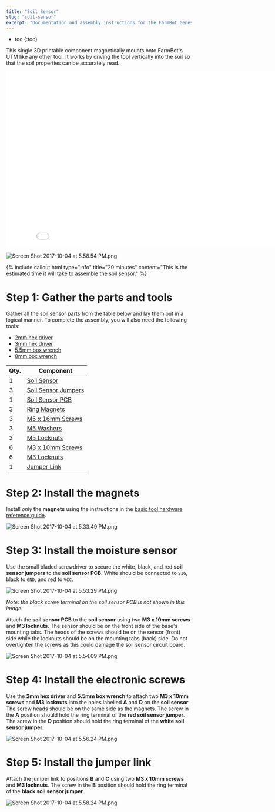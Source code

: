 ```yaml
---
title: "Soil Sensor"
slug: "soil-sensor"
excerpt: "Documentation and assembly instructions for the FarmBot Genesis soil sensor"
---
```


* toc
{:toc}

This single 3D printable component magnetically mounts onto FarmBot's UTM like any other tool. It works by driving the tool vertically into the soil so that the soil properties can be accurately read.

<iframe class="embedly-embed" src="//cdn.embedly.com/widgets/media.html?src=https%3A%2F%2Fwww.youtube.com%2Fembed%2Fp6CPnJoHf8E%3Ffeature%3Doembed&url=http%3A%2F%2Fwww.youtube.com%2Fwatch%3Fv%3Dp6CPnJoHf8E&image=https%3A%2F%2Fi.ytimg.com%2Fvi%2Fp6CPnJoHf8E%2Fhqdefault.jpg&key=02466f963b9b4bb8845a05b53d3235d7&type=text%2Fhtml&schema=youtube" width="854" height="480" scrolling="no" frameborder="0" allowfullscreen></iframe>



![Screen Shot 2017-10-04 at 5.58.54 PM.png](Screen_Shot_2017-10-04_at_5.58.54_PM.png)



{%
include callout.html
type="info"
title="20 minutes"
content="This is the estimated time it will take to assemble the soil sensor."
%}

# Step 1: Gather the parts and tools

Gather all the soil sensor parts from the table below and lay them out in a logical manner. To complete the assembly, you will also need the following tools:

* [2mm hex driver](../../Extras/bom/miscellaneous.md#2mm-hex-driver)
* [3mm hex driver](../../Extras/bom/miscellaneous.md#3mm-hex-driver)
* [5.5mm box wrench](../../Extras/bom/miscellaneous.md#5-5mm-box-wrench)
* [8mm box wrench](../../Extras/bom/miscellaneous.md#8mm-box-wrench)

|Qty.                          |Component                     |
|------------------------------|------------------------------|
|1                             |[Soil Sensor](../../Extras/bom/plastic-parts.md#soil-sensor)
|3                             |[Soil Sensor Jumpers](../../Extras/bom/electronics-and-wiring.md#soil-sensor-jumpers)
|1                             |[Soil Sensor PCB](../../Extras/bom/electronics-and-wiring.md#soil-sensor)
|3                             |[Ring Magnets](../../Extras/bom/miscellaneous.md#ring-magnets)
|3                             |[M5 x 16mm Screws](../../Extras/bom/fasteners-and-hardware.md#m5-x-16mm-screws)
|3                             |[M5 Washers](../../Extras/bom/fasteners-and-hardware.md#m5-washers)
|3                             |[M5 Locknuts](../../Extras/bom/fasteners-and-hardware.md#m5-locknuts)
|6                             |[M3 x 10mm Screws](../../Extras/bom/fasteners-and-hardware.md#m3-x-10mm-screws)
|6                             |[M3 Locknuts](../../Extras/bom/fasteners-and-hardware.md#m3-locknuts)
|1                             |[Jumper Link](../../Extras/bom/electronics-and-wiring.md#jumper-links)

# Step 2: Install the magnets
Install *only* the **magnets** using the instructions in the [basic tool hardware reference guide](../../FarmBot-Genesis-V1.3/reference/basic-tool-hardware.md).

![Screen Shot 2017-10-04 at 5.33.49 PM.png](Screen_Shot_2017-10-04_at_5.33.49_PM.png)

# Step 3: Install the moisture sensor
Use the small bladed screwdriver to secure the white, black, and red **soil sensor jumpers** to the **soil sensor PCB**. White should be connected to `SIG`, black to `GND`, and red to `VCC`.

![Screen Shot 2017-10-04 at 5.53.29 PM.png](Screen_Shot_2017-10-04_at_5.53.29_PM.png)

_Note: the black screw terminal on the soil sensor PCB is not shown in this image._

Attach the **soil sensor PCB** to the **soil sensor** using two **M3 x 10mm screws** and **M3 locknuts**. The sensor should be on the front side of the base's mounting tabs. The heads of the screws should be on the sensor (front) side while the locknuts should be on the mounting tabs (back) side. Do not overtighten the screws as this could damage the soil sensor circuit board.

![Screen Shot 2017-10-04 at 5.54.09 PM.png](Screen_Shot_2017-10-04_at_5.54.09_PM.png)

# Step 4: Install the electronic screws
Use the **2mm hex driver** and **5.5mm box wrench** to attach two **M3 x 10mm screws** and **M3 locknuts** into the holes labelled **A** and **D** on the **soil sensor**. The screw heads should be on the same side as the magnets. The screw in the **A** position should hold the ring terminal of the **red soil sensor jumper**. The screw in the **D** position should hold the ring terminal of the **white soil sensor jumper**.

![Screen Shot 2017-10-04 at 5.56.24 PM.png](Screen_Shot_2017-10-04_at_5.56.24_PM.png)

# Step 5: Install the jumper link

Attach the jumper link to positions **B** and **C** using two **M3 x 10mm screws** and **M3 locknuts**. The screw in the **B** position should hold the ring terminal of the **black soil sensor jumper**.

![Screen Shot 2017-10-04 at 5.58.24 PM.png](Screen_Shot_2017-10-04_at_5.58.24_PM.png)

